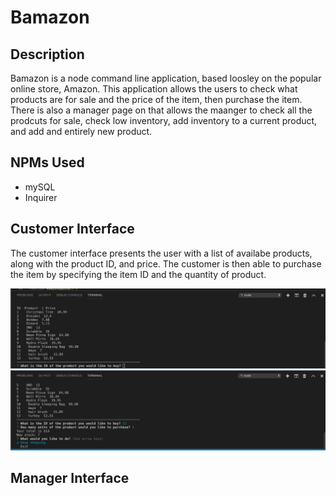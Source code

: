<h1>Bamazon</h1>

<h2>Description</h2>
<p>Bamazon is a node command line application, based loosley on the popular online store, Amazon. This application allows the users to check what products are for sale and the price of the item, then purchase the item. There is also a manager page on that allows the maanger to check all the prodcuts for sale, check low inventory, add inventory to a current product, and add and entirely new product.</p>

<h2>NPMs Used</h2>
<ul>
  <li>mySQL</li>
  <li>Inquirer</li>
</ul>
<h2>Customer Interface</h2>
<p>The customer interface presents the user with a list of availabe products, along with the product ID, and price. The customer is then able to purchase the item by specifying the item ID and the quantity of product.</p>
<img src="img/bamazonCustomer1.png">
<img src="img/bamazonCustomer2.png">
<h2>Manager Interface</h2>
